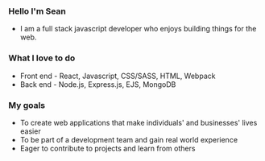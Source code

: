 ### Hello I'm Sean

- I am a full stack javascript developer who enjoys building things for the web.

### What I love to do 

- Front end - React, Javascript, CSS/SASS, HTML, Webpack
- Back end - Node.js, Express.js, EJS, MongoDB

### My goals

- To create web applications that make individuals' and businesses' lives easier
- To be part of a development team and gain real world experience
- Eager to contribute to projects and learn from others

